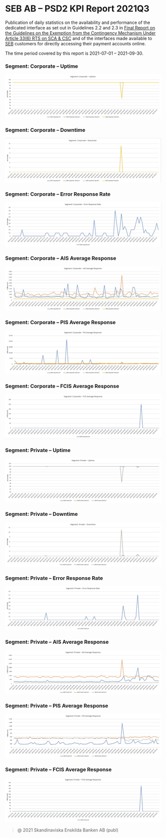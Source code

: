 # SEB AB – PSD2 KPI Report 2021Q3

Publication of daily statistics on the availability and performance of the dedicated interface as set out in Guidelines 2.2 and 2.3 in [Final Report on the Guidelines on the Exemption from the Contingency Mechanism Under Article 33(6) RTS on SCA & CSC](https://eba.europa.eu/sites/default/documents/files/documents/10180/2250578/4e3b9449-ecf9-4756-8006-cbbe74db6d03/Final%20Report%20on%20Guidelines%20on%20the%20exemption%20to%20the%20fall%20back.pdf?retry=1) and of the interfaces made available to [SEB](https://sebgroup.com) customers for directly accessing their payment accounts online.

The time period covered by this report is 2021-07-01 – 2021-09-30.

### Segment: Corporate – Uptime
![corporate_uptime][corporate_uptime]
### Segment: Corporate – Downtime
![corporate_downtime][corporate_downtime]
### Segment: Corporate – Error Response Rate
![corporate_error][corporate_error]
### Segment: Corporate – AIS Average Response
![corporate_ais][corporate_ais]
### Segment: Corporate – PIS Average Response
![corporate_pis][corporate_pis]
### Segment: Corporate – FCIS Average Response
![corporate_fcis][corporate_fcis]
### Segment: Private – Uptime
![private_uptime][private_uptime]
### Segment: Private – Downtime
![private_downtime][private_downtime]
### Segment: Private – Error Response Rate
![private_error][private_error]
### Segment: Private – AIS Average Response
![private_ais][private_ais]
### Segment: Private – PIS Average Response
![private_pis][private_pis]
### Segment: Private – FCIS Average Response
![private_fcis][private_fcis]


[corporate_ais]: ./archive/2021Q3/corporate_ais.JPG
[corporate_downtime]: ./archive/2021Q3/corporate_downtime.JPG
[corporate_error]: ./archive/2021Q3/corporate_error.JPG
[corporate_fcis]: ./archive/2021Q3/corporate_fcis.JPG
[corporate_pis]: ./archive/2021Q3/corporate_pis.JPG
[corporate_uptime]: ./archive/2021Q3/corporate_uptime.JPG
[private_ais]: ./archive/2021Q3/private_ais.JPG
[private_downtime]: ./archive/2021Q3/private_downtime.JPG
[private_error]: ./archive/2021Q3/private_error.JPG
[private_fcis]: ./archive/2021Q3/private_fcis.JPG
[private_pis]: ./archive/2021Q3/private_pis.JPG
[private_uptime]: ./archive/2021Q3/private_uptime.JPG


> @ 2021 Skandinaviska Enskilda Banken AB (publ)
